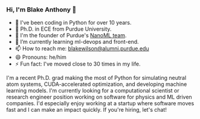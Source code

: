 <!--
**Btrainwilson/btrainwilson** is a ✨ _special_ ✨ repository because its `README.md` (this file) appears on your GitHub profile.

Here are some ideas to get you started:

- 🔭 I’m currently working on
- 🌱 I’m currently learning ...
- 👯 I’m looking to collaborate on ...
- 🤔 I’m looking for help with ...
- 💬 Ask me about ...
- 📫 How to reach me: ...
- 😄 Pronouns: ...
- ⚡ Fun fact: ...
-->

### Hi, I'm Blake Anthony 👋

- 🐍 I've been coding in Python for over 10 years.
- 📜 Ph.D. in ECE from Purdue University.
- 🚂 I'm the founder of Purdue's [NanoML team](https://nanoml.org/).
- 🌱 I’m currently learning ml-devops and front-end.
- 📫 How to reach me: blakewilson@alumni.purdue.edu
- 😄 Pronouns: he/him
- ⚡ Fun fact: I've moved close to 30 times in my life.

I'm a recent Ph.D. grad making the most of Python for simulating neutral atom systems, CUDA-accelerated optimization, and developing machine learning models.
I'm currently looking for a computational scientist or research engineer position working on software for physics and ML driven companies. I'd especially enjoy working at a startup where software moves fast and I can make an impact quickly. If you're hiring, let's chat!
